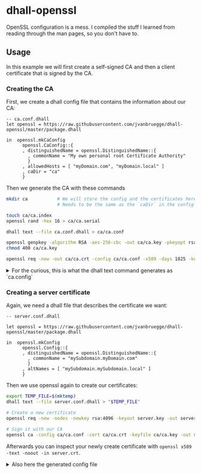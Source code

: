# dhall-openssl

OpenSSL configuration is a mess. I compiled the stuff I learned from reading through the man pages, so you don't have to.

## Usage

In this example we will first create a self-signed CA and then a client certificate that is signed by the CA.

### Creating the CA

First, we create a dhall config file that contains the information about our CA:
```dhall
-- ca.conf.dhall
let openssl = https://raw.githubusercontent.com/jvanbruegge/dhall-openssl/master/package.dhall

in  openssl.mkCaConfig
      openssl.CaConfig::{
      , distinguishedName = openssl.DistinguishedName::{
        , commonName = "My own personal root Certificate Authority"
        }
      , allowedHosts = [ "myDomain.com", "myDomain.local" ]
      , caDir = "ca"
      }
```

Then we generate the CA with these commands

```bash
mkdir ca           # We will store the config and the certificates here
                   # Needs to be the same as the `caDir` in the config

touch ca/ca.index
openssl rand -hex 16 > ca/ca.serial

dhall text --file ca.conf.dhall > ca/ca.conf

openssl genpkey -algorithm RSA -aes-256-cbc -out ca/ca.key -pkeyopt rsa_keygen_bits:4096
chmod 400 ca/ca.key

openssl req -new -out ca/ca.crt -config ca/ca.conf -x509 -days 1825 -key ca/ca.key
```

<details>
<summary>For the curious, this is what the dhall text command generates as `ca.config`</summary>

```
[ req ]
default_bits = 4096
encrypt_key = yes
default_md = sha256
string_mask = utf8only
utf8 = yes
prompt = no
x509_extensions = x509_ext
distinguished_name = distinguished_name

[ x509_ext ]
basicConstraints = critical, CA:true
nameConstraints = critical, @name_constraints
subjectKeyIdentifier = hash
issuerAltName = issuer:copy
authorityKeyIdentifier = keyid:always, issuer:always

keyUsage = keyCertSign, cRLSign

[ distinguished_name ]
commonName = My own personal root Certificate Authority

[ ca ]
default_ca = CA_default

[ CA_default ]
base_dir = ca
database = $base_dir/ca.index
serial = $base_dir/ca.serial
new_certs_dir = ca
default_md = sha256
default_days = 365
email_in_dn = no
policy = server_policy
copy_extensions = copy
uniqueSubject = no

[ server_policy ]
countryName = optional
stateOrProvinceName = optional
localityName = optional
organizationName = optional
organizationalUnitName = optional
commonName = supplied
emailAddress = optional

[ ca_policy ]
countryName = supplied
stateOrProvinceName = supplied
localityName = supplied
organizationName = supplied
organizationalUnitName = optional
commonName = supplied
emailAddress = supplied


[ name_constraints ]
permitted;DNS.0 = myDomain.com
permitted;DNS.1 = myDomain.local
```
</details>

### Creating a server certificate

Again, we need a dhall file that describes the certificate we want:
```dhall
-- server.conf.dhall

let openssl = https://raw.githubusercontent.com/jvanbruegge/dhall-openssl/master/package.dhall

in  openssl.mkConfig
      openssl.Config::{
      , distinguishedName = openssl.DistinguishedName::{
        , commonName = "mySubdomain.myDomain.com"
        }
      , altNames = [ "mySubdomain.mySubdomain.local" ]
      }
```

Then we use openssl again to create our certificates:
```bash
export TEMP_FILE=$(mktemp)
dhall text --file server.conf.dhall > "$TEMP_FILE"

# Create a new certificate
openssl req -new -nodes -newkey rsa:4096 -keyout server.key -out server.csr -config "$TEMP_FILE"

# Sign it with our CA
openssl ca -config ca/ca.conf -cert ca/ca.crt -keyfile ca/ca.key -out server.crt -infiles server.csr
```

Afterwards you can inspect your newly create certificate with `openssl x509 -text -noout -in server.crt`.

<details>
<summary>Also here the generated config file</summary>

```
[ req ]
default_bits = 4096
encrypt_key = no
default_md = sha256
string_mask = utf8only
utf8 = yes
prompt = no
req_extensions = req_ext
distinguished_name = distinguished_name

[ req_ext ]
basicConstraints = CA:false
subjectAltName = @alt_names

keyUsage = keyEncipherment, digitalSignature

[ distinguished_name ]
commonName = mySubdomain.myDomain.com

[ alt_names ]
DNS.0 = mySubdomain.myDomain.local
```
</details>
